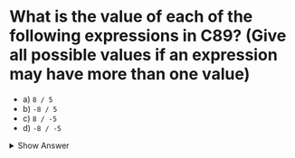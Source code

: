 # What is the value of each of the following expressions in C89? (Give all possible values if an expression may have more than one value)

- a) `8 / 5`
- b) `-8 / 5`
- c) `8 / -5`
- d) `-8 / -5`

<details>
<summary>Show Answer</summary>

- a) `1`
- b) `-1` or `-2`
- c) `-1` or `-2`
- d) `1`

</details>
